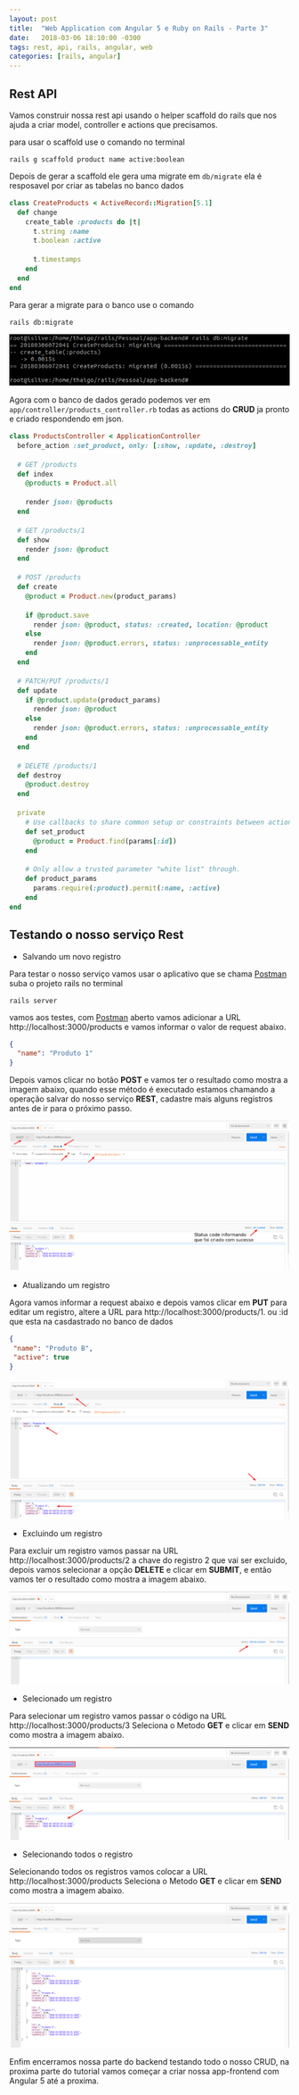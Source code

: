 ```yaml
---
layout: post
title:  "Web Application com Angular 5 e Ruby on Rails - Parte 3"
date:   2018-03-06 18:10:00 -0300
tags: rest, api, rails, angular, web
categories: [rails, angular]
---
```


## Rest API

Vamos construir nossa rest api usando o helper scaffold do rails que nos ajuda a criar 
model, controller e actions que precisamos.

para usar o scaffold use o comando no terminal

```
rails g scaffold product name active:boolean
```


Depois de gerar a scaffold ele gera uma migrate em `db/migrate` ela é resposavel por criar as tabelas no banco dados

```ruby
class CreateProducts < ActiveRecord::Migration[5.1]
  def change
    create_table :products do |t|
      t.string :name
      t.boolean :active

      t.timestamps
    end
  end
end
```

Para gerar a migrate para o banco use o comando

```
rails db:migrate
```
![Screenshot db:migrate](/static/img/app_angular_rails/rails_dbmigrate.png)

Agora com o banco de dados gerado podemos ver em `app/controller/products_controller.rb` todas as actions do **CRUD** ja pronto e criado respondendo em json.

```ruby
class ProductsController < ApplicationController
  before_action :set_product, only: [:show, :update, :destroy]

  # GET /products
  def index
    @products = Product.all

    render json: @products
  end

  # GET /products/1
  def show
    render json: @product
  end

  # POST /products
  def create
    @product = Product.new(product_params)

    if @product.save
      render json: @product, status: :created, location: @product
    else
      render json: @product.errors, status: :unprocessable_entity
    end
  end

  # PATCH/PUT /products/1
  def update
    if @product.update(product_params)
      render json: @product
    else
      render json: @product.errors, status: :unprocessable_entity
    end
  end

  # DELETE /products/1
  def destroy
    @product.destroy
  end

  private
    # Use callbacks to share common setup or constraints between actions.
    def set_product
      @product = Product.find(params[:id])
    end

    # Only allow a trusted parameter "white list" through.
    def product_params
      params.require(:product).permit(:name, :active)
    end
end
```

## Testando o nosso serviço Rest


 - Salvando um novo registro

Para testar o nosso serviço vamos usar o aplicativo que se chama [Postman](https://www.getpostman.com/apps)
suba o projeto rails no terminal

```
rails server
```

vamos aos testes, com [Postman](https://www.getpostman.com/apps) aberto vamos adicionar a URL http://localhost:3000/products e vamos informar o valor de request abaixo.

```json
{
  "name": "Produto 1"
}
```

Depois vamos clicar no botão **POST** e vamos ter o resultado como mostra a imagem abaixo, quando esse método é executado estamos chamando a operação salvar do nosso serviço **REST**, cadastre mais alguns registros antes de ir para o próximo passo.

![Screenshot salvando](/static/img/app_angular_rails/salvando.png)

 - Atualizando um registro

 Agora vamos informar a request abaixo e depois vamos clicar em **PUT** para editar um registro, altere a URL para http://localhost:3000/products/1. ou :id que esta na casdastrado no banco de dados

 ```json
{  
  "name": "Produto B",
  "active": true
}
```

![Screenshot atualizando](/static/img/app_angular_rails/atualizando.png)

 - Excluindo um registro

 Para excluir um registro vamos passar na URL http://localhost:3000/products/2 a chave do registro 2 que vai ser excluido, depois vamos selecionar a opção **DELETE** e clicar em **SUBMIT**, e então vamos ter o resultado como mostra a imagem abaixo.

![Screenshot excluindo](/static/img/app_angular_rails/excluindo.png)

 - Selecionado um registro

Para selecionar um registro vamos passar o código na URL http://localhost:3000/products/3 Seleciona o Metodo **GET** e clicar em **SEND** como mostra a imagem abaixo.

![Screenshot seleciona1](/static/img/app_angular_rails/Seleciona1.png)

- Selecionando todos o registro

Selecionando todos os registros vamos colocar a URL http://localhost:3000/products Seleciona o Metodo **GET** e clicar em **SEND** como mostra a imagem abaixo.

![Screenshot selecionaTodos](/static/img/app_angular_rails/SelecionaTodos.png)

Enfim encerramos nossa parte do backend testando todo o nosso CRUD, na proxima parte do tutorial  vamos começar a criar nossa app-frontend com Angular 5 até a proxima.
